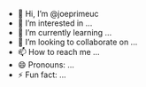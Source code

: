 - 👋 Hi, I’m @joeprimeuc
- 👀 I’m interested in ...
- 🌱 I’m currently learning ...
- 💞️ I’m looking to collaborate on ...
- 📫 How to reach me ...
- 😄 Pronouns: ...
- ⚡ Fun fact: ...

<!---
joeprimeuc/joeprimeuc is a ✨ special ✨ repository because its `README.md` (this file) appears on your GitHub profile.
You can click the Preview link to take a look at your changes.
--->

